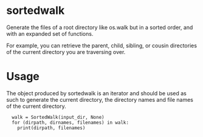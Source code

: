 # sortedwalk
Generate the files of a root directory like os.walk
but in a sorted order, and with an expanded set of 
functions.

For example, you can retrieve the parent, child, 
sibling, or cousin directories of the current 
directory you are traversing over. 

# Usage

The object produced by sortedwalk is an iterator and
should be used as such to generate the current directory,
the directory names and file names of the current directory.
```
  walk = SortedWalk(input_dir, None)
  for (dirpath, dirnames, filenames) in walk:
    print(dirpath, filenames)
```


